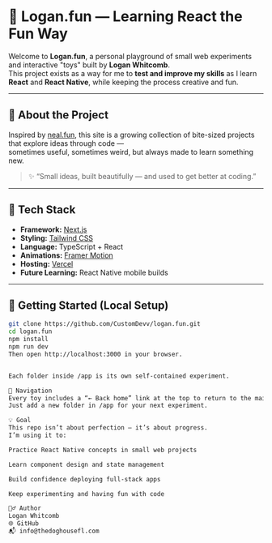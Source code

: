 # 🌈 Logan.fun — Learning React the Fun Way

Welcome to **Logan.fun**, a personal playground of small web experiments and interactive "toys" built by **Logan Whitcomb**.  
This project exists as a way for me to **test and improve my skills** as I learn **React** and **React Native**, while keeping the process creative and fun.

---

## 🧠 About the Project

Inspired by [neal.fun](https://neal.fun), this site is a growing collection of bite-sized projects that explore ideas through code —  
sometimes useful, sometimes weird, but always made to learn something new.

> ✨ “Small ideas, built beautifully — and used to get better at coding.”

---

## 🧩 Tech Stack

- **Framework:** [Next.js](https://nextjs.org/)
- **Styling:** [Tailwind CSS](https://tailwindcss.com/)
- **Language:** TypeScript + React
- **Animations:** [Framer Motion](https://www.framer.com/motion/)
- **Hosting:** [Vercel](https://vercel.com/)
- **Future Learning:** React Native mobile builds

---

## 🚀 Getting Started (Local Setup)

```bash
git clone https://github.com/CustomDevv/logan.fun.git
cd logan.fun
npm install
npm run dev
Then open http://localhost:3000 in your browser.


Each folder inside /app is its own self-contained experiment.

🧭 Navigation
Every toy includes a “← Back home” link at the top to return to the main gallery.
Just add a new folder in /app for your next experiment.

💡 Goal
This repo isn’t about perfection — it’s about progress.
I’m using it to:

Practice React Native concepts in small web projects

Learn component design and state management

Build confidence deploying full-stack apps

Keep experimenting and having fun with code

🧍‍♂️ Author
Logan Whitcomb
🌐 GitHub
📬 info@thedoghousefl.com